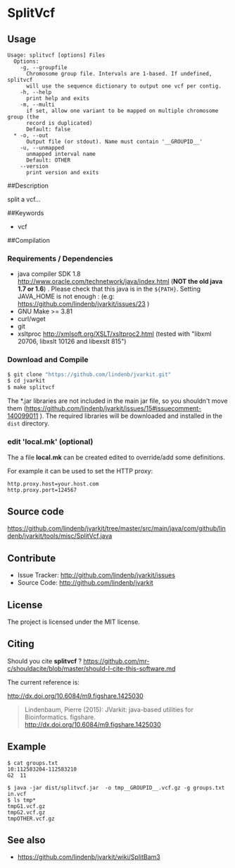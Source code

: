 # SplitVcf


## Usage

```
Usage: splitvcf [options] Files
  Options:
    -g, --groupfile
      Chromosome group file. Intervals are 1-based. If undefined, splitvcf 
      will use the sequence dictionary to output one vcf per contig.
    -h, --help
      print help and exits
    -m, --multi
      if set, allow one variant to be mapped on multiple chromosome group (the 
      record is duplicated)
      Default: false
  * -o, --out
      Output file (or stdout). Name must contain '__GROUPID__'
    -u, --unmapped
      unmapped interval name
      Default: OTHER
    --version
      print version and exits

```


##Description

split a vcf...

##Keywords

 * vcf

##Compilation

### Requirements / Dependencies

* java compiler SDK 1.8 http://www.oracle.com/technetwork/java/index.html (**NOT the old java 1.7 or 1.6**) . Please check that this java is in the `${PATH}`. Setting JAVA_HOME is not enough : (e.g: https://github.com/lindenb/jvarkit/issues/23 )
* GNU Make >= 3.81
* curl/wget
* git
* xsltproc http://xmlsoft.org/XSLT/xsltproc2.html (tested with "libxml 20706, libxslt 10126 and libexslt 815")


### Download and Compile

```bash
$ git clone "https://github.com/lindenb/jvarkit.git"
$ cd jvarkit
$ make splitvcf
```

The *.jar libraries are not included in the main jar file, so you shouldn't move them (https://github.com/lindenb/jvarkit/issues/15#issuecomment-140099011 ).
The required libraries will be downloaded and installed in the `dist` directory.

### edit 'local.mk' (optional)

The a file **local.mk** can be created edited to override/add some definitions.

For example it can be used to set the HTTP proxy:

```
http.proxy.host=your.host.com
http.proxy.port=124567
```
## Source code 

https://github.com/lindenb/jvarkit/tree/master/src/main/java/com/github/lindenb/jvarkit/tools/misc/SplitVcf.java

## Contribute

- Issue Tracker: http://github.com/lindenb/jvarkit/issues
- Source Code: http://github.com/lindenb/jvarkit

## License

The project is licensed under the MIT license.

## Citing

Should you cite **splitvcf** ? https://github.com/mr-c/shouldacite/blob/master/should-I-cite-this-software.md

The current reference is:

http://dx.doi.org/10.6084/m9.figshare.1425030

> Lindenbaum, Pierre (2015): JVarkit: java-based utilities for Bioinformatics. figshare.
> http://dx.doi.org/10.6084/m9.figshare.1425030


## Example

```
$ cat groups.txt
10:112583204-112583210
G2	11
```


```
$ java -jar dist/splitvcf.jar  -o tmp__GROUPID__.vcf.gz -g groups.txt in.vcf
$ ls tmp*
tmpG1.vcf.gz
tmpG2.vcf.gz
tmpOTHER.vcf.gz
```

## See also

* https://github.com/lindenb/jvarkit/wiki/SplitBam3


